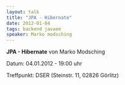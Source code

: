 ```yaml
---
layout: talk
title: "JPA - Hibernate"
date: 2012-01-04
tags: backend javaee
speaker: Marko modsching
---
```


**JPA - Hibernate** von Marko Modsching 


Datum: 04.01.2012 - 19:00 uhr

Treffpunkt: DSER (Steinstr. 11, 02826 Görlitz)